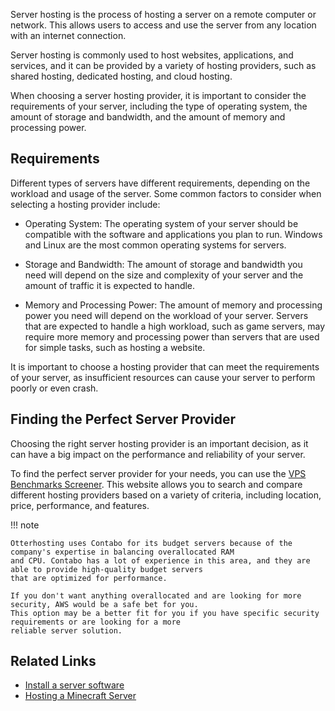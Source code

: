 Server hosting is the process of hosting a server on a remote computer or network. This allows users to access and use
the server from any location with an internet connection.

Server hosting is commonly used to host websites, applications, and services, and it can be provided by a variety of
hosting providers, such as shared hosting, dedicated hosting, and cloud hosting.

When choosing a server hosting provider, it is important to consider the requirements of your server, including the type
of operating system, the amount of storage and bandwidth, and the amount of memory and processing power.

## Requirements

Different types of servers have different requirements, depending on the workload and usage of the server. Some common 
factors to consider when selecting a hosting provider include:

* Operating System: The operating system of your server should be compatible with the software and applications you 
  plan to run. Windows and Linux are the most common operating systems for servers.

* Storage and Bandwidth: The amount of storage and bandwidth you need will depend on the size and complexity of your 
  server and the amount of traffic it is expected to handle.

* Memory and Processing Power: The amount of memory and processing power you need will depend on the workload of your 
  server. Servers that are expected to handle a high workload, such as game servers, may require more memory and 
  processing power than servers that are used for simple tasks, such as hosting a website.


It is important to choose a hosting provider that can meet the requirements of your server, as insufficient resources 
can cause your server to perform poorly or even crash.

## Finding the Perfect Server Provider

Choosing the right server hosting provider is an important decision, as it can have a big impact on the performance and
reliability of your server.

To find the perfect server provider for your needs, you can use the 
[VPS Benchmarks Screener](https://www.vpsbenchmarks.com/screener). 
This website allows you to search and compare different hosting providers based on a variety of criteria, including 
location, price, performance, and features.

!!! note

    Otterhosting uses Contabo for its budget servers because of the company's expertise in balancing overallocated RAM 
    and CPU. Contabo has a lot of experience in this area, and they are able to provide high-quality budget servers 
    that are optimized for performance.

    If you don't want anything overallocated and are looking for more security, AWS would be a safe bet for you. 
    This option may be a better fit for you if you have specific security requirements or are looking for a more 
    reliable server solution.



## Related Links
* [Install a server software](./Applications/Pterodactyl.md)
* [Hosting a Minecraft Server](./../Games/Minecraft/Hosting-a-minecraft-server.md)



